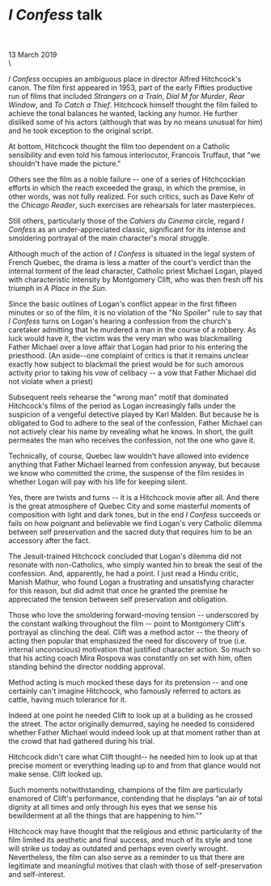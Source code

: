 # *I Confess* talk
\
\
13 March 2019
\
\

*I Confess* occupies an ambiguous place in director Alfred Hitchcock's canon. The film first appeared in 1953, part of the early Fifties productive run of films that included *Strangers on a Train*, *Dial M for Murder*, _Rear Window_, and *To Catch a Thief*. Hitchcock himself thought the film failed to achieve the tonal balances he wanted, lacking any humor. He further disliked some of his actors (although that was by no means unusual for him) and he took exception to the original script.

At bottom, Hitchcock thought the film too dependent on a Catholic sensibility and even told his famous interlocutor, Francois Truffaut, that "we shouldn't have made the picture."

Others see the film  as a noble failure -- one of a series of Hitchcockian efforts in which the reach exceeded the grasp, in which the premise, in other words, was not fully realized. For such critics, such as Dave Kehr of the *Chicago Reader*, such exercises are rehearsals for later masterpieces.

Still others,  particularly those of the *Cahiers du Cinema* circle, regard *I Confess* as an under-appreciated classic, significant for its intense and smoldering portrayal of the main character's moral struggle.

Although much of the action of *I Confess* is situated in the legal system of French Quebec, the drama is less a matter of the court's verdict than the internal torment of the lead character, Catholic priest Michael Logan, played with characteristic intensity by Montgomery Clift, who was then fresh off his triumph in *A Place in the Sun*.

Since the basic outlines of Logan's conflict appear in the first fifteen minutes or so of the film, it is no violation of the "No Spoiler" rule to say that *I Confess* turns on Logan's hearing a confession from the church's caretaker admitting that he murdered a man in the course of a robbery. As luck would have it, the victim was the very man who was blackmailing Father Michael over a love affair that Logan had prior to his entering the priesthood. (An aside--one complaint of critics is that it remains unclear exactly how subject to blackmail the priest would be for such amorous activity prior to taking his vow of celibacy -- a vow that Father Michael did not violate when a priest)

Subsequent reels rehearse the "wrong man" motif that dominated Hitchcock's films of the period as Logan increasingly falls under the suspicion of a vengeful detective played by Karl Malden. But because he is obligated to God to adhere to the seal of the confession, Father Michael can not actively clear his name by revealing what he knows. In short, the guilt permeates the man who receives the confession, not the one who gave it.

Technically, of course, Quebec law wouldn't have allowed into evidence anything that Father Michael learned from confession anyway, but because we know who committed the crime, the suspense of the film resides in whether Logan will pay with his life for keeping silent.

Yes, there are twists and turns -- it is a Hitchcock movie after all. And there is the great atmosphere of Quebec City and some masterful moments of composition with light and dark tones, but in the end *I Confess* succeeds or fails on how poignant and believable we find Logan's very Catholic dilemma between self preservation and the sacred duty that requires him to be an accessory after the fact.

The Jesuit-trained Hitchcock concluded that Logan's dilemma did not resonate with non-Catholics, who simply wanted hin to break the seal of the confession. And, apparently, he had a point. I just read a Hindu critic, Manish Mathur,  who found Logan a frustrating and unsatisfying character for this reason, but did admit that once he granted the premise he appreciated the tension between self preservation and obligation.

Those who love the smoldering forward-moving tension -- underscored by the constant walking throughout the film -- point to Montgomery Clift's portrayal as clinching the deal. Clift was a method actor -- the theory of acting then popular that emphasized the need for discovery of true (i.e. internal unconscious) motivation that justified character action. So much so that his acting coach Mira Rospova was constantly on set with him, often standing behind the director nodding approval.

Method acting is much mocked these days for its pretension -- and one certainly can't imagine Hitchcock, who famously referred to actors as cattle, having much tolerance for it.

Indeed at one point he needed Clift to look up at a building as he crossed the street. The actor originally demurred, saying he needed to considered whether Father Michael would indeed look up at that moment rather than at the crowd that had gathered during his trial.

Hitchcock didn't care what Clift thought-- he needed him to look up at that precise moment or everything leading up to and from that glance would not make sense. Clift looked up.

Such moments notwithstanding, champions of the film are particularly enamored of Clift's performance, contending that he displays “an air of total dignity at all times and only through his eyes that we sense his bewilderment at all the things that are happening to him.""

Hitchcock may have thought that the religious and ethnic particularity of the film limited its aesthetic and final success, and much of its style and tone will strike us today as outdated and perhaps even overly wrought. Nevertheless, the film can also serve as a reminder to us that there are legitimate and meaningful motives that clash with those of self-preservation and self-interest.
